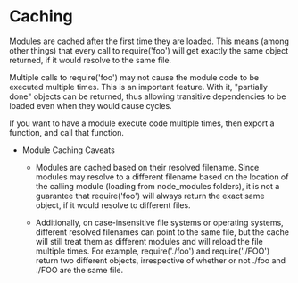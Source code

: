 # Caching
Modules are cached after the first time they are loaded. This means (among other things) that every call to require('foo') will get exactly the same object returned, if it would resolve to the same file.

Multiple calls to require('foo') may not cause the module code to be executed multiple times. This is an important feature. With it, "partially done" objects can be returned, thus allowing transitive dependencies to be loaded even when they would cause cycles.

If you want to have a module execute code multiple times, then export a function, and call that function.

- Module Caching Caveats

  - Modules are cached based on their resolved filename. Since modules may resolve to a different filename based on the location of the calling module (loading from node_modules folders), it is not a guarantee that require('foo') will always return the exact same object, if it would resolve to different files.

  - Additionally, on case-insensitive file systems or operating systems, different resolved filenames can point to the same file, but the cache will still treat them as different modules and will reload the file multiple times. For example, require('./foo') and require('./FOO') return two different objects, irrespective of whether or not ./foo and ./FOO are the same file.